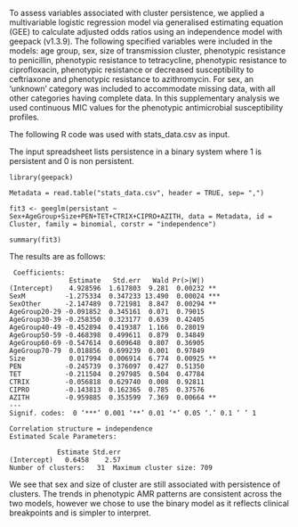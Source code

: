 To assess variables associated with cluster persistence, we applied a
multivariable logistic regression model via generalised estimating
equation (GEE) to calculate adjusted odds ratios using an independence
model with geepack (v1.3.9). The following specified variables were
included in the models: age group, sex, size of transmission cluster,
phenotypic resistance to penicillin, phenotypic resistance to
tetracycline, phenotypic resistance to ciprofloxacin, phenotypic
resistance or decreased susceptibility to ceftriaxone and phenotypic
resistance to azithromycin. For sex, an ‘unknown’ category was included
to accommodate missing data, with all other categories having complete
data. In this supplementary analysis we used continuous MIC values for
the phenotypic antimicrobial susceptibility profiles.

The following R code was used with stats_data.csv as input.

The input spreadsheet lists persistence in a binary system where 1 is
persistent and 0 is non persistent.

```         
library(geepack)

Metadata = read.table("stats_data.csv", header = TRUE, sep= ",")

fit3 <- geeglm(persistant ~ Sex+AgeGroup+Size+PEN+TET+CTRIX+CIPRO+AZITH, data = Metadata, id = Cluster, family = binomial, corstr = "independence") 

summary(fit3) 
```

The results are as follows:

```         
 Coefficients:
               Estimate   Std.err   Wald Pr(>|W|)    
(Intercept)    4.928596  1.617803  9.281  0.00232 ** 
SexM          -1.275334  0.347233 13.490  0.00024 ***
SexOther      -2.147489  0.721981  8.847  0.00294 ** 
AgeGroup20-29 -0.091852  0.345161  0.071  0.79015    
AgeGroup30-39 -0.258350  0.323177  0.639  0.42405    
AgeGroup40-49 -0.452894  0.419387  1.166  0.28019    
AgeGroup50-59 -0.468398  0.499611  0.879  0.34849    
AgeGroup60-69 -0.547614  0.609648  0.807  0.36905    
AgeGroup70-79  0.018856  0.699239  0.001  0.97849    
Size           0.017994  0.006914  6.774  0.00925 ** 
PEN           -0.245739  0.376097  0.427  0.51350    
TET           -0.211504  0.297985  0.504  0.47784    
CTRIX         -0.056818  0.629740  0.008  0.92811    
CIPRO         -0.143813  0.162365  0.785  0.37576    
AZITH         -0.959885  0.353599  7.369  0.00664 ** 
---
Signif. codes:  0 ‘***’ 0.001 ‘**’ 0.01 ‘*’ 0.05 ‘.’ 0.1 ‘ ’ 1

Correlation structure = independence 
Estimated Scale Parameters:

            Estimate Std.err
(Intercept)   0.6458    2.57
Number of clusters:   31  Maximum cluster size: 709 
```

We see that sex and size of cluster are still associated with
persistence of clusters. The trends in phenotypic AMR patterns are
consistent across the two models, however we chose to use the binary
model as it reflects clinical breakpoints and is simpler to interpret.
